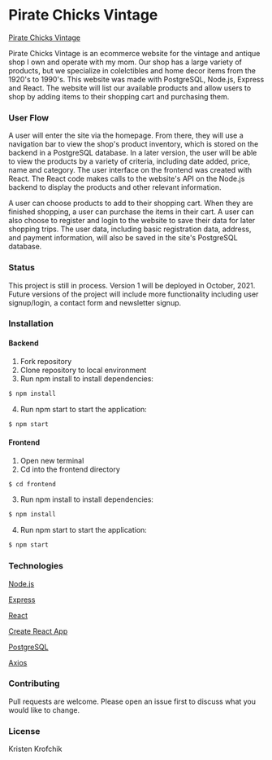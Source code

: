 # Pirate Chicks Vintage

[Pirate Chicks Vintage](https://react-pirate-chicks.herokuapp.com/)

Pirate Chicks Vintage is an ecommerce website for the vintage and antique shop I own and operate with my mom. Our shop has a large variety of products, but we specialize in colelctibles and home decor items from the 1920's to 1990's. This website was made with PostgreSQL, Node.js, Express and React. The website will list our available products and allow users to shop by adding items to their shopping cart and purchasing them. 

### User Flow

A user will enter the site via the homepage. From there, they will use a navigation bar to view the shop's product inventory, which is stored on the backend in a PostgreSQL database. In a later version, the user will be able to view the products by a variety of criteria, including date added, price, name and category. The user interface on the frontend was created with React. The React code makes calls to the website's API on the Node.js backend to display the products and other relevant information.

A user can choose products to add to their shopping cart. When they are finished shopping, a user can purchase the items in their cart. A user can also choose to register and login to the website to save their data for later shopping trips. The user data, including basic registration data, address, and payment information, will also be saved in the site's PostgreSQL database.

### Status
This project is still in process. Version 1 will be deployed in October, 2021. Future versions of the project will include more functionality including user signup/login, a contact form and newsletter signup.

### Installation

#### Backend

1. Fork repository
2. Clone repository to local environment
3. Run npm install to install dependencies:

```bash
$ npm install
```
4. Run npm start to start the application:

```bash
$ npm start
```
#### Frontend

1. Open new terminal
2. Cd into the frontend directory

```bash
$ cd frontend
```
3. Run npm install to install dependencies:

```bash
$ npm install
```
4. Run npm start to start the application:

```bash
$ npm start
```

### Technologies
[Node.js](https://nodejs.org/en/docs/)

[Express](https://expressjs.com/)

[React](https://reactjs.org/docs/getting-started.html)

[Create React App](https://create-react-app.dev/docs/getting-started/)

[PostgreSQL](https://www.postgresql.org/docs/)

[Axios](https://axios-http.com/docs/intro)


### Contributing
Pull requests are welcome. Please open an issue first to discuss what you would like to change.

### License
Kristen Krofchik
